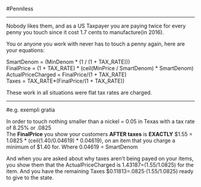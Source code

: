 #Penniless
________

Nobody likes them, and as a US Taxpayer you are paying twice for every penny you touch since it cost 1.7 cents to manufacture(in 2016).

You or anyone you work with never has to touch a penny again, here are your equations:

SmartDenom = (MinDenom * (1 / (1 + TAX_RATE)))  
FinalPrice = (1 + TAX_RATE) * (ceil(MinPrice / SmartDenom) * SmartDenom)  
ActualPriceCharged = FinalPrice/(1 + TAX_RATE)  
Taxes = TAX_RATE*(FinalPrice/(1 + TAX_RATE))

These work in all situations were flat tax rates are charged.
___

#e.g. exempli gratia

In order to touch nothing smaller than a nickel = 0.05 in Texas with a tax rate of 8.25% or .0825  
The **FinalPrice** you show your customers **AFTER taxes** is **EXACTLY** $1.55 = 1.0825 * (ceil(1.40/0.04619) * 0.04619), on an item that you charge a minimum of $1.40 for. Where 0.04619 = SmartDenom

And when you are asked about why taxes aren't being payed on your items, you show them that the ActualPriceCharged is 1.43187=(1.55/1.0825) for the item. And you have the remaining Taxes $0.11813=.0825⋅(1.55/1.0825) ready to give to the state.

<object type="image/png" data="Pennt2012.png"></object>
